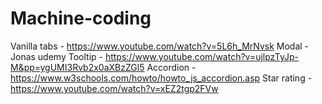 # Machine-coding

Vanilla tabs - https://www.youtube.com/watch?v=5L6h_MrNvsk
Modal - Jonas udemy
Tooltip - https://www.youtube.com/watch?v=ujlpzTyJp-M&pp=ygUMI3Rvb2x0aXBzZGl5
Accordion - https://www.w3schools.com/howto/howto_js_accordion.asp
Star rating - https://www.youtube.com/watch?v=xEZ2tgp2FVw
